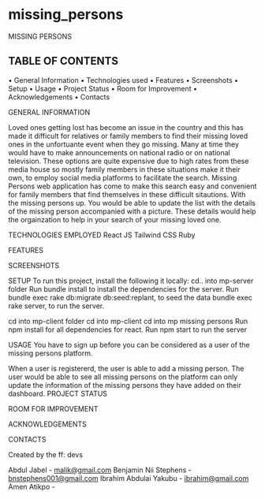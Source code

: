 # missing_persons
MISSING PERSONS

## TABLE OF CONTENTS
•	General Information
•	Technologies used
•	Features
•	Screenshots
•	Setup
•	Usage
•	Project Status
•	Room for Improvement
•	Acknowledgements
•	Contacts



GENERAL INFORMATION

Loved ones getting lost has become an issue in the country and this has made it difficult for relatives or family members to find their missing loved ones in the unfortuante event when they go missing. Many at time they would have to make announcements on national radio or on national television. These options are quite expensive due to high rates from these media house so mostly family members in these situations make it their own, to employ  social media platforms to facilitate the search. Missing Persons web application has come to make this search  easy and convenient for family members that find themselves in these difficult sitautions. With the missing persons up. You would be able to update the list with the details of the missing person accompanied with a picture. These details would help the orgainzation to help in your search of your missing loved one.

TECHNOLOGIES EMPLOYED
React JS
Tailwind CSS
Ruby 

FEATURES

SCREENSHOTS


SETUP
To run this project, install the following it locally: 
cd.. into mp-server folder
Run bundle install to install the dependencies for the server.
Run bundle exec rake db:migrate db:seed:replant, to seed the data
bundle exec rake server, to run the server.

cd into mp-client folder
cd into mp-client
cd into mp missing persons
Run npm install for all dependencies for react.
Run npm start to run the server


USAGE
You have to sign up before you can be considered as a user of the missing persons platform.

When a user is registererd, the user is able to add a missing person. The user would be able to see all missing persons on the platform can only update the information of the missing persons they have added on their dashboard.
PROJECT STATUS

ROOM FOR IMPROVEMENT

ACKNOWLEDGEMENTS

CONTACTS

Created by the ff: devs

Abdul Jabel - malik@gmail.com
Benjamin Nii Stephens - bnstephens001@gmail.com
Ibrahim Abdulai Yakubu - ibrahim@gmail.com
Amen Atikpo - 




